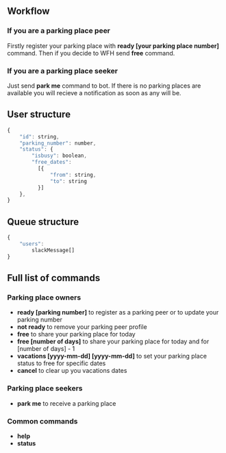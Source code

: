 ## Workflow
### If you are a parking place peer
Firstly register your parking place with <b>ready [your parking place number]</b> command.
Then if you decide to WFH send <b>free</b> command.

### If you are a parking place seeker
Just send <b>park me</b> command to bot. 
If there is no parking places are available you will recieve a notification as soon as any will be.

## User structure
```javascript
{
	"id": string,
	"parking_number": number,
	"status": {
		"isbusy": boolean,
		"free_dates": 
		  [{
			  "from": string,
			  "to": string
		  }]
	},
}
```
## Queue structure
```javascript
{
    "users":
        slackMessage[]
}
```
## Full list of commands

<h3>Parking place owners</h3>

* <b>ready [parking number]</b>
	to register as a parking peer or to update your parking number
* <b>not ready</b>
	to remove your parking peer profile
* <b>free</b>
	to share your parking place for today
* <b>free [number of days]</b>
	to share your parking place for today and for [number of days] - 1
* <b>vacations [yyyy-mm-dd] [yyyy-mm-dd]</b>
	to set your parking place status to free for specific dates
* <b>cancel</b>
	to clear up you vacations dates

<h3>Parking place seekers</h3>

* <b>park me</b>
	to receive a parking place

<h3>Common commands</h3>

* <b>help</b>
* <b>status</b>
